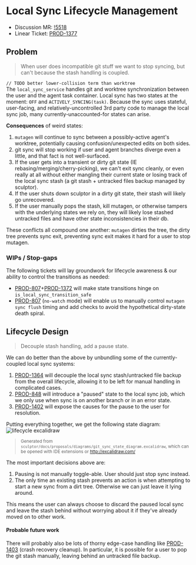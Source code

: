 
# Local Sync Lifecycle Management

* Discussion MR: [!5518]
* Linear Ticket: [PROD-1377]

## Problem
> When user does incompatible git stuff we want to stop syncing, but can't because the stash handling is coupled.

`// TODO better lower-collision term than worktree`<br/>
The `local_sync_service` handles git and worktree synchronization between the user and the agent task container.
Local sync has two states at the moment: `OFF` and `ACTIVELY_SYNCING(task)`.
Because the sync uses stateful, user-facing, and relatively-uncontrolled 3rd party code to manage the local sync job, many currently-unaccounted-for states can arise.

**Consequences** of weird states:
1. `mutagen` will continue to sync between a possibly-active agent's worktree, potentially causing confusion/unexpected edits on both sides.
2. git sync will stop working if user and agent branches diverge even a little, and that fact is not well-surfaced.
3. If the user gets into a transient or dirty git state (IE rebasing/merging/cherry-picking), we can't exit sync cleanly, or even really at all without either mangling their current state or losing track of the local sync stash (a git stash + untracked files backup managed by sculptor).
4. If the user shuts down sculptor in a dirty git state, their stash will likely go unrecovered.
5. If the user manually pops the stash, kill mutagen, or otherwise tampers with the underlying states we rely on, they will likely lose stashed untracked files and have other state inconsistencies in their db.

These conflicts all compound one another: `mutagen` dirties the tree, the dirty tree prevents sync exit, preventing sync exit makes it hard for a user to stop mutagen.

### WIPs / Stop-gaps

The following tickets will lay groundwork for lifecycle awareness & our ability to control the transitions as needed:

* [PROD-807]+[PROD-1372] will make state transitions hinge on `is_local_sync_transition_safe`
* [PROD-807] (`no-watch` mode) will enable us to manually control `mutagen sync flush` timing and add checks to avoid the hypothetical dirty-state death spiral.

## Lifecycle Design
> Decouple stash handling, add a pause state.

We can do better than the above by unbundling some of the currently-coupled local sync systems:
1. [PROD-1364] will decouple the local sync stash/untracked file backup from the overall lifecycle, allowing it to be left for manual handling in complicated cases.
2. [PROD-848] will introduce a "paused" state to the local sync job, which we only use when sync is on another branch or in an error state.
3. [PROD-1402] will expose the causes for the pause to the user for resolution.

Putting everything together, we get the following state diagram:
![lifecycle excalidraw](../diagrams/git_sync_state_diagram.svg)
> <small>Generated from `sculptor/docs/proposals/diagrams/git_sync_state_diagram.excalidraw`,
> which can be opened with IDE extensions or http://excalidraw.com/</small>

The most important decisions above are:
1. Pausing is not manually toggle-able. User should just stop sync instead.
2. The only time an existing stash prevents an action is when attempting to start a new sync from a dirt tree.
   Otherwise we can just leave it lying around.

This means the user can always choose to discard the paused local sync and leave the stash behind without worrying about it if they've already moved on to other work.

#### Probable future work

There will probably also be lots of thorny edge-case handling like [PROD-1403] (crash recovery cleanup).
In particular, it is possible for a user to pop the git stash manually, leaving behind an untracked file backup.

[!5518]: https://gitlab.com/generally-intelligent/generally_intelligent/-/merge_requests/5518
[PROD-1377]: https://linear.app/imbue/issue/PROD-1377/spec-out-local-sync-lifecycle-robustness-state-graph
[PROD-807]: https://linear.app/imbue/issue/PROD-807/no-watch-mode-adjust-mutagen-handling-to-sync-on-user-worktree-changes
[PROD-846]: https://linear.app/imbue/issue/PROD-846/prevent-startingstopping-local-sync-in-mergerebase-states
[PROD-1372]: https://linear.app/imbue/issue/PROD-1372/error-handling-stopgap-only-unsync-on-error-if-is-local-sync
[PROD-1364]: https://linear.app/imbue/issue/PROD-1364/decouple-local-sync-stash-track-the-sculptor-stashbackup
[PROD-848]: https://linear.app/imbue/issue/PROD-848/pause-or-bail-out-of-local-sync-on-incompatible-git-state-changes
[PROD-1402]: https://linear.app/imbue/issue/PROD-1402/local-sync-pause-state-surface-causes-to-user
[PROD-1403]: https://linear.app/imbue/issue/PROD-1403/local-sync-cleanup-and-stash-recovery-after-crash

